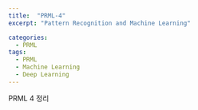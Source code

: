 ```yaml
---
title:  "PRML-4"
excerpt: "Pattern Recognition and Machine Learning"

categories:
  - PRML
tags:
  - PRML
  - Machine Learning
  - Deep Learning
---
```

PRML 4 정리
